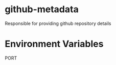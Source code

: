 # github-metadata
Responsible for providing github repository details

# Environment Variables
PORT
